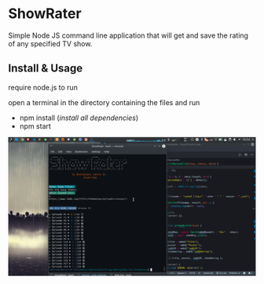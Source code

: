 # ShowRater
Simple Node JS command line application that will get and save the rating of any specified TV show. 

## Install & Usage
require node.js to run

open a terminal in the directory containing the files and run
* npm install (_install all dependencies_)
* npm start 

![Screenshot](screenshot.png)
